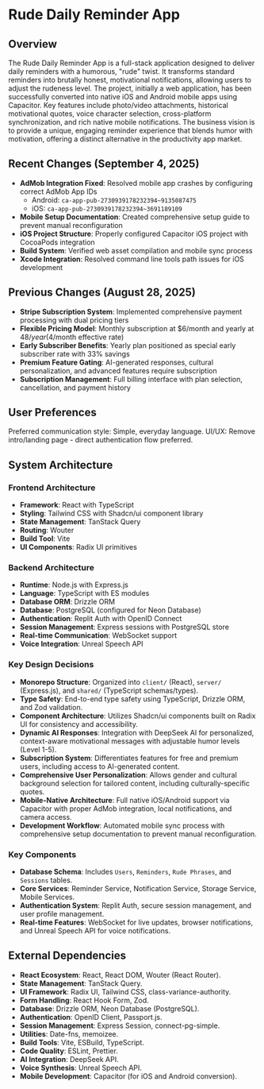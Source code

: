 # Rude Daily Reminder App

## Overview
The Rude Daily Reminder App is a full-stack application designed to deliver daily reminders with a humorous, "rude" twist. It transforms standard reminders into brutally honest, motivational notifications, allowing users to adjust the rudeness level. The project, initially a web application, has been successfully converted into native iOS and Android mobile apps using Capacitor. Key features include photo/video attachments, historical motivational quotes, voice character selection, cross-platform synchronization, and rich native mobile notifications. The business vision is to provide a unique, engaging reminder experience that blends humor with motivation, offering a distinct alternative in the productivity app market.

## Recent Changes (September 4, 2025)
- **AdMob Integration Fixed**: Resolved mobile app crashes by configuring correct AdMob App IDs
  - Android: `ca-app-pub-2730939178232394~9135087475`
  - iOS: `ca-app-pub-2730939178232394~3691189109`
- **Mobile Setup Documentation**: Created comprehensive setup guide to prevent manual reconfiguration
- **iOS Project Structure**: Properly configured Capacitor iOS project with CocoaPods integration
- **Build System**: Verified web asset compilation and mobile sync process
- **Xcode Integration**: Resolved command line tools path issues for iOS development

## Previous Changes (August 28, 2025)
- **Stripe Subscription System**: Implemented comprehensive payment processing with dual pricing tiers
- **Flexible Pricing Model**: Monthly subscription at $6/month and yearly at $48/year ($4/month effective rate)
- **Early Subscriber Benefits**: Yearly plan positioned as special early subscriber rate with 33% savings
- **Premium Feature Gating**: AI-generated responses, cultural personalization, and advanced features require subscription
- **Subscription Management**: Full billing interface with plan selection, cancellation, and payment history

## User Preferences
Preferred communication style: Simple, everyday language.
UI/UX: Remove intro/landing page - direct authentication flow preferred.

## System Architecture
### Frontend Architecture
- **Framework**: React with TypeScript
- **Styling**: Tailwind CSS with Shadcn/ui component library
- **State Management**: TanStack Query
- **Routing**: Wouter
- **Build Tool**: Vite
- **UI Components**: Radix UI primitives

### Backend Architecture
- **Runtime**: Node.js with Express.js
- **Language**: TypeScript with ES modules
- **Database ORM**: Drizzle ORM
- **Database**: PostgreSQL (configured for Neon Database)
- **Authentication**: Replit Auth with OpenID Connect
- **Session Management**: Express sessions with PostgreSQL store
- **Real-time Communication**: WebSocket support
- **Voice Integration**: Unreal Speech API

### Key Design Decisions
- **Monorepo Structure**: Organized into `client/` (React), `server/` (Express.js), and `shared/` (TypeScript schemas/types).
- **Type Safety**: End-to-end type safety using TypeScript, Drizzle ORM, and Zod validation.
- **Component Architecture**: Utilizes Shadcn/ui components built on Radix UI for consistency and accessibility.
- **Dynamic AI Responses**: Integration with DeepSeek AI for personalized, context-aware motivational messages with adjustable humor levels (Level 1-5).
- **Subscription System**: Differentiates features for free and premium users, including access to AI-generated content.
- **Comprehensive User Personalization**: Allows gender and cultural background selection for tailored content, including culturally-specific quotes.
- **Mobile-Native Architecture**: Full native iOS/Android support via Capacitor with proper AdMob integration, local notifications, and camera access.
- **Development Workflow**: Automated mobile sync process with comprehensive setup documentation to prevent manual reconfiguration.

### Key Components
- **Database Schema**: Includes `Users`, `Reminders`, `Rude Phrases`, and `Sessions` tables.
- **Core Services**: Reminder Service, Notification Service, Storage Service, Mobile Services.
- **Authentication System**: Replit Auth, secure session management, and user profile management.
- **Real-time Features**: WebSocket for live updates, browser notifications, and Unreal Speech API for voice notifications.

## External Dependencies
- **React Ecosystem**: React, React DOM, Wouter (React Router).
- **State Management**: TanStack Query.
- **UI Framework**: Radix UI, Tailwind CSS, class-variance-authority.
- **Form Handling**: React Hook Form, Zod.
- **Database**: Drizzle ORM, Neon Database (PostgreSQL).
- **Authentication**: OpenID Client, Passport.js.
- **Session Management**: Express Session, connect-pg-simple.
- **Utilities**: Date-fns, memoizee.
- **Build Tools**: Vite, ESBuild, TypeScript.
- **Code Quality**: ESLint, Prettier.
- **AI Integration**: DeepSeek API.
- **Voice Synthesis**: Unreal Speech API.
- **Mobile Development**: Capacitor (for iOS and Android conversion).